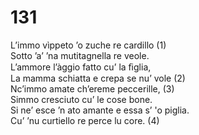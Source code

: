# 131
  
L’immo vìppeto ’o zuche re cardillo (1)  
Sotto ’a’ ’na mutitagnella re veole.  
L’ammore l’àggio fatto cu’ la ﬁglia,  
La mamma schiatta e crepa se nu’ vole (2)  
Nc’immo amate ch’ereme peccerille, (3)  
Simmo cresciuto cu’ le cose bone.  
Si ne’ esce ’n ato amante e essa s’ 'o piglia.  
Cu’ ’nu curtiello re perce lu core. (4)  
  

